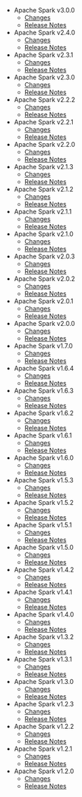 
<!---
# Licensed to the Apache Software Foundation (ASF) under one
# or more contributor license agreements.  See the NOTICE file
# distributed with this work for additional information
# regarding copyright ownership.  The ASF licenses this file
# to you under the Apache License, Version 2.0 (the
# "License"); you may not use this file except in compliance
# with the License.  You may obtain a copy of the License at
#
#     http://www.apache.org/licenses/LICENSE-2.0
#
# Unless required by applicable law or agreed to in writing, software
# distributed under the License is distributed on an "AS IS" BASIS,
# WITHOUT WARRANTIES OR CONDITIONS OF ANY KIND, either express or implied.
# See the License for the specific language governing permissions and
# limitations under the License.
-->
* Apache Spark v3.0.0
    * [Changes](3.0.0/CHANGES.3.0.0.html)
    * [Release Notes](3.0.0/RELEASENOTES.3.0.0.html)
* Apache Spark v2.4.0
    * [Changes](2.4.0/CHANGES.2.4.0.html)
    * [Release Notes](2.4.0/RELEASENOTES.2.4.0.html)
* Apache Spark v2.3.1
    * [Changes](2.3.1/CHANGES.2.3.1.html)
    * [Release Notes](2.3.1/RELEASENOTES.2.3.1.html)
* Apache Spark v2.3.0
    * [Changes](2.3.0/CHANGES.2.3.0.html)
    * [Release Notes](2.3.0/RELEASENOTES.2.3.0.html)
* Apache Spark v2.2.2
    * [Changes](2.2.2/CHANGES.2.2.2.html)
    * [Release Notes](2.2.2/RELEASENOTES.2.2.2.html)
* Apache Spark v2.2.1
    * [Changes](2.2.1/CHANGES.2.2.1.html)
    * [Release Notes](2.2.1/RELEASENOTES.2.2.1.html)
* Apache Spark v2.2.0
    * [Changes](2.2.0/CHANGES.2.2.0.html)
    * [Release Notes](2.2.0/RELEASENOTES.2.2.0.html)
* Apache Spark v2.1.3
    * [Changes](2.1.3/CHANGES.2.1.3.html)
    * [Release Notes](2.1.3/RELEASENOTES.2.1.3.html)
* Apache Spark v2.1.2
    * [Changes](2.1.2/CHANGES.2.1.2.html)
    * [Release Notes](2.1.2/RELEASENOTES.2.1.2.html)
* Apache Spark v2.1.1
    * [Changes](2.1.1/CHANGES.2.1.1.html)
    * [Release Notes](2.1.1/RELEASENOTES.2.1.1.html)
* Apache Spark v2.1.0
    * [Changes](2.1.0/CHANGES.2.1.0.html)
    * [Release Notes](2.1.0/RELEASENOTES.2.1.0.html)
* Apache Spark v2.0.3
    * [Changes](2.0.3/CHANGES.2.0.3.html)
    * [Release Notes](2.0.3/RELEASENOTES.2.0.3.html)
* Apache Spark v2.0.2
    * [Changes](2.0.2/CHANGES.2.0.2.html)
    * [Release Notes](2.0.2/RELEASENOTES.2.0.2.html)
* Apache Spark v2.0.1
    * [Changes](2.0.1/CHANGES.2.0.1.html)
    * [Release Notes](2.0.1/RELEASENOTES.2.0.1.html)
* Apache Spark v2.0.0
    * [Changes](2.0.0/CHANGES.2.0.0.html)
    * [Release Notes](2.0.0/RELEASENOTES.2.0.0.html)
* Apache Spark v1.7.0
    * [Changes](1.7.0/CHANGES.1.7.0.html)
    * [Release Notes](1.7.0/RELEASENOTES.1.7.0.html)
* Apache Spark v1.6.4
    * [Changes](1.6.4/CHANGES.1.6.4.html)
    * [Release Notes](1.6.4/RELEASENOTES.1.6.4.html)
* Apache Spark v1.6.3
    * [Changes](1.6.3/CHANGES.1.6.3.html)
    * [Release Notes](1.6.3/RELEASENOTES.1.6.3.html)
* Apache Spark v1.6.2
    * [Changes](1.6.2/CHANGES.1.6.2.html)
    * [Release Notes](1.6.2/RELEASENOTES.1.6.2.html)
* Apache Spark v1.6.1
    * [Changes](1.6.1/CHANGES.1.6.1.html)
    * [Release Notes](1.6.1/RELEASENOTES.1.6.1.html)
* Apache Spark v1.6.0
    * [Changes](1.6.0/CHANGES.1.6.0.html)
    * [Release Notes](1.6.0/RELEASENOTES.1.6.0.html)
* Apache Spark v1.5.3
    * [Changes](1.5.3/CHANGES.1.5.3.html)
    * [Release Notes](1.5.3/RELEASENOTES.1.5.3.html)
* Apache Spark v1.5.2
    * [Changes](1.5.2/CHANGES.1.5.2.html)
    * [Release Notes](1.5.2/RELEASENOTES.1.5.2.html)
* Apache Spark v1.5.1
    * [Changes](1.5.1/CHANGES.1.5.1.html)
    * [Release Notes](1.5.1/RELEASENOTES.1.5.1.html)
* Apache Spark v1.5.0
    * [Changes](1.5.0/CHANGES.1.5.0.html)
    * [Release Notes](1.5.0/RELEASENOTES.1.5.0.html)
* Apache Spark v1.4.2
    * [Changes](1.4.2/CHANGES.1.4.2.html)
    * [Release Notes](1.4.2/RELEASENOTES.1.4.2.html)
* Apache Spark v1.4.1
    * [Changes](1.4.1/CHANGES.1.4.1.html)
    * [Release Notes](1.4.1/RELEASENOTES.1.4.1.html)
* Apache Spark v1.4.0
    * [Changes](1.4.0/CHANGES.1.4.0.html)
    * [Release Notes](1.4.0/RELEASENOTES.1.4.0.html)
* Apache Spark v1.3.2
    * [Changes](1.3.2/CHANGES.1.3.2.html)
    * [Release Notes](1.3.2/RELEASENOTES.1.3.2.html)
* Apache Spark v1.3.1
    * [Changes](1.3.1/CHANGES.1.3.1.html)
    * [Release Notes](1.3.1/RELEASENOTES.1.3.1.html)
* Apache Spark v1.3.0
    * [Changes](1.3.0/CHANGES.1.3.0.html)
    * [Release Notes](1.3.0/RELEASENOTES.1.3.0.html)
* Apache Spark v1.2.3
    * [Changes](1.2.3/CHANGES.1.2.3.html)
    * [Release Notes](1.2.3/RELEASENOTES.1.2.3.html)
* Apache Spark v1.2.2
    * [Changes](1.2.2/CHANGES.1.2.2.html)
    * [Release Notes](1.2.2/RELEASENOTES.1.2.2.html)
* Apache Spark v1.2.1
    * [Changes](1.2.1/CHANGES.1.2.1.html)
    * [Release Notes](1.2.1/RELEASENOTES.1.2.1.html)
* Apache Spark v1.2.0
    * [Changes](1.2.0/CHANGES.1.2.0.html)
    * [Release Notes](1.2.0/RELEASENOTES.1.2.0.html)
